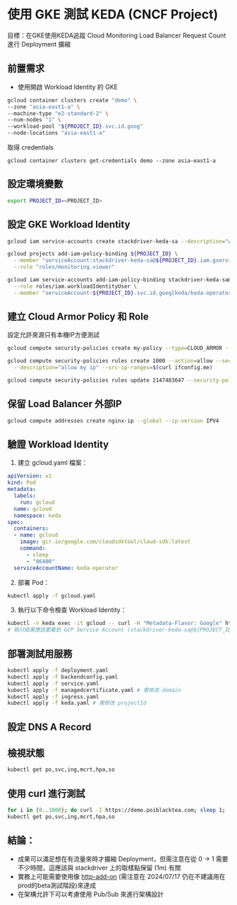 # 使用 GKE 測試 KEDA (CNCF Project)

目標：在GKE使用KEDA追蹤 Cloud Monitoring Load Balancer Request Count 進行 Deployment 擴縮

## 前置需求

- 使用開啟 Workload Identity 的 GKE

```sh
gcloud container clusters create "demo" \
--zone "asia-east1-a" \
--machine-type "e2-standard-2" \
--num-nodes "1" \
--workload-pool "${PROJECT_ID}.svc.id.goog"
--node-locations "asia-east1-a"
```

取得 credentials
```
gcloud container clusters get-credentials demo --zone asia-east1-a
```

## 設定環境變數

```sh
export PROJECT_ID=<PROJECT_ID>
```

## 設定 GKE Workload Identity

```sh
gcloud iam service-accounts create stackdriver-keda-sa --description="workload identity keda sa" --display-name="stackdriver-keda"

gcloud projects add-iam-policy-binding ${PROJECT_ID} \
  --member "serviceAccount:stackdriver-keda-sa@${PROJECT_ID}.iam.gserviceaccount.com" \
  --role "roles/monitoring.viewer"

gcloud iam service-accounts add-iam-policy-binding stackdriver-keda-sa@${PROJECT_ID}.iam.gserviceaccount.com \
  --role roles/iam.workloadIdentityUser \
  --member "serviceAccount:${PROJECT_ID}.svc.id.goog[keda/keda-operator]"
```

## 建立 Cloud Armor Policy 和 Role

設定允許來源只有本機IP方便測試

```sh
gcloud compute security-policies create my-policy --type=CLOUD_ARMOR --description="policy description"

gcloud compute security-policies rules create 1000 --action=allow --security-policy=my-policy \
  --description="allow my ip" --src-ip-ranges=$(curl ifconfig.me)

gcloud compute security-policies rules update 2147483647 --security-policy=my-policy --action="deny-403"
```

## 保留 Load Balancer 外部IP

```sh
gcloud compute addresses create nginx-ip --global --ip-version IPV4
```

## 驗證 Workload Identity

1. 建立 gcloud.yaml 檔案：

```yaml
apiVersion: v1
kind: Pod
metadata:
  labels:
    run: gcloud
  name: gcloud
  namespace: keda
spec:
  containers:
  - name: gcloud
    image: gcr.io/google.com/cloudsdktool/cloud-sdk:latest
    command:
      - sleep
      - "86400"
  serviceAccountName: keda-operator
```

2. 部署 Pod：

```sh
kubectl apply -f gcloud.yaml
```

3. 執行以下命令檢查 Workload Identity：

```sh
kubectl -n keda exec -it gcloud -- curl -H "Metadata-Flavor: Google" http://169.254.169.254/computeMetadata/v1/instance/service-accounts/
# 執行結果應該要看到 GCP Service Account (stackdriver-keda-sa@${PROJECT_ID}.iam.gserviceaccount.com)
```


## 部署測試用服務

```sh
kubectl apply -f deployment.yaml
kubectl apply -f backendconfig.yaml
kubectl apply -f service.yaml
kubectl apply -f managedcertificate.yaml # 需修改 domain
kubectl apply -f ingress.yaml 
kubectl apply -f keda.yaml # 需修改 projectId
```

## 設定 DNS A Record

## 檢視狀態

```sh
kubectl get po,svc,ing,mcrt,hpa,so
```

## 使用 curl 進行測試

```sh
for i in {0..1000}; do curl -I https://demo.poiblacktea.com; sleep 1;  ; done
kubectl get po,svc,ing,mcrt,hpa,so
```

## 結論：
* 成果可以滿足想在有流量來時才擴縮 Deployment，但需注意在從 0 -> 1 需要不少時間，這應該與 stackdriver 上的取樣點保留 (1m) 有關
* 實務上可能需要使用像 [http-add-on](https://github.com/kedacore/http-add-on) (需注意在 2024/07/17 仍在不建議用在prod的beta測試階段)來達成
* 在架構允許下可以考慮使用 Pub/Sub 來進行架構設計